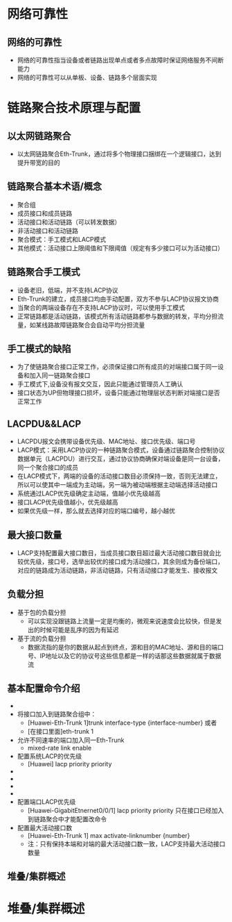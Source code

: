 # 网络可靠性

## 网络的可靠性

- 网络的可靠性指当设备或者链路出现单点或者多点故障时保证网络服务不间断能力
- 网络的可靠性可以从单板、设备、链路多个层面实现

#  链路聚合技术原理与配置

## 以太网链路聚合

- 以太网链路聚合Eth-Trunk，通过将多个物理接口捆绑在一个逻辑接口，达到提升带宽的目的

## 链路聚合基本术语/概念

- 聚合组
- 成员接口和成员链路
- 活动接口和活动链路（可以转发数据）
- 非活动接口和活动链路
- 聚合模式：手工模式和LACP模式
- 其他模式：活动接口上限阈值和下限阈值（规定有多少接口可以为活动接口）

## 链路聚合手工模式

- 设备老旧，低端，并不支持LACP协议
- Eth-Trunk的建立，成员接口均由手动配置，双方不参与LACP协议报文协商
- 当聚合的两端设备存在不支持LACP协议时，可以使用手工模式
- 正常链路都是活动链路，该模式所有活动链路都参与数据的转发，平均分担流量，如某线路故障链路聚合会自动平均分担流量

## 手工模式的缺陷

- 为了使链路聚合接口正常工作，必须保证接口所有成员的对端接口属于同一设备和加入同一链路聚合接口
- 手工模式下,设备没有报文交互，因此只能通过管理员人工确认
- 接口状态为UP但物理接口损坏，设备只能通过物理层状态判断对端接口是否正常工作

## LACPDU&&LACP

- LACPDU报文会携带设备优先级、MAC地址、接口优先级、端口号
- LACP模式：采用LACP协议的一种链路聚合模式，设备通过链路聚合控制协议数据单元（LACPDU）进行交互，通过协议协商确保对端设备是同一台设备，同一个聚合接口的成员
- 在LACP模式下，两端的设备的活动接口数目必须保持一致，否则无法建立，所以可以使其中一端成为主动端，另一端为被动端根据主动端选择活动接口
- 系统通过LACP优先级确定主动端，值越小优先级越高
- 接口LACP优先级值越小，优先级越高
- 如果优先级一样，那么就去选择对应的端口编号，越小越优

## 最大接口数量

- LACP支持配置最大接口数目，当成员接口数目超过最大活动接口数目就会比较优先级，接口号，选举出较优的接口成为活动接口，其余则成为备份端口，对应的链路成为活动链路，非活动链路，只有活动接口才能发生、接收报文

## 负载分担

- 基于包的负载分担
  - 可以实现没跟链路上流量一定是均衡的，微观来说速度会比较快，但是发出的时候可能是乱序的因为有延迟
- 基于流的负载分担
  - 数据流指的是你的数据从起点到终点，源和目的MAC地址、源和目的端口号、IP地址以及它的协议号这些信息都是一样的话那这些数据就属于数据流

## 基本配置命令介绍

- 
- 将接口加入到链路聚合组中：
  - [Huawei-Eth-Trunk 1]trunk interface-type {interface-number} 或者
  - [在接口里面]eth-trunk 1
- 允许不同速率的端口加入同一Eth-Trunk
  - mixed-rate link enable
- 配置系统LACP的优先级
  - [Huawei] lacp priority priority
- 
- 
- 
- 
- 配置端口LACP优先级
  - [Huawei-GigabitEtnernet0/0/1] lacp priority priority 只在接口已经加入到链路聚合中才能配置改命令
- 配置最大活动接口数
  - [Huawei-Eth-Trunk 1] max activate-linknumber {number}
  - 注：只有保持本端和对端的最大活动接口数一致，LACP支持最大活动接口数量

## 堆叠/集群概述



# 堆叠/集群概述

